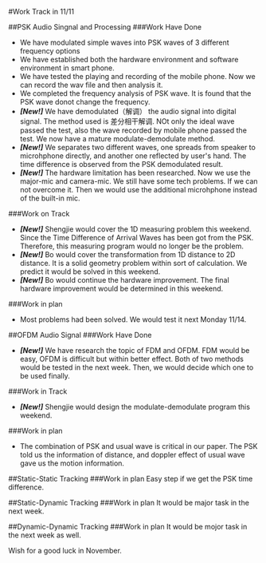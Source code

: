 #Work Track in 11/11

##PSK Audio Singnal and Processing
###Work Have Done
* We have modulated simple waves into PSK waves of 3 different frequency options 
* We have established both the hardware environment and software environment in smart phone.
* We have tested the playing and recording of the mobile phone. Now we can record the wav file and then analysis it.
* We completed the frequency analysis of PSK wave. It is found that the PSK wave donot change the frequency.
* _**[New!]**_ We have demodulated（解调） the audio signal into digital signal. The method used is 差分相干解调. NOt only the ideal wave passed the test, also the wave recorded by mobile phone passed the test. We now have a mature modulate-demodulate method.
* _**[New!]**_ We separates two different waves, one spreads from speaker to microhphone directly, and another one reflected by user's hand. The time difference is observed from the PSK demodulated result.
* _**[New!]**_ The hardware limitation has been researched. Now we use the major-mic and camera-mic. We still have some tech problems. If we can not overcome it. Then we would use the additional microhphone instead of the built-in mic.

###Work on Track
* _**[New!]**_ Shengjie would cover the 1D measuring problem this weekend. Since the Time Difference of Arrival Waves has been got from the PSK. Therefore, this measuring program would no longer be the problem.
* _**[New!]**_ Bo would cover the transformation from 1D distance to 2D distance. It is a solid geometry problem within sort of calculation. We predict it would be solved in this weekend.
* _**[New!]**_ Bo would continue the hardware improvement. The final hardware improvement would be determined in this weekend.

###Work in plan
* Most problems had been solved. We would test it next Monday 11/14.

##OFDM Audio Signal
###Work Have Done
* _**[New!]**_ We have research the topic of FDM and OFDM. FDM would be easy, OFDM is difficult but within better effect. Both of two methods would be tested in the next week. Then, we would decide which one to be used finally.

###Work in Track
* _**[New!]**_ Shengjie would design the modulate-demodulate program this weekend.

###Work in plan
* The combination of PSK and usual wave is critical in our paper. The PSK told us the information of distance, 
and doppler effect of usual wave gave us the motion information.


##Static-Static Tracking
###Work in plan
Easy step if we get the PSK time difference.

##Static-Dynamic Tracking
###Work in plan
It would be major task in the next week.

##Dynamic-Dynamic Tracking
###Work in plan
It would be mojor task in the next week as well.

Wish for a good luck in November.
